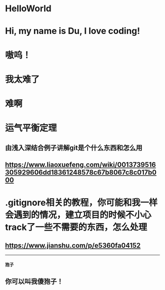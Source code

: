 # HelloWorld
# Hi, my name is Du, I love coding!
# 嗷呜！
# 我太难了
# 难啊
# 运气平衡定理
## 由浅入深结合例子讲解git是个什么东西和怎么用
## https://www.liaoxuefeng.com/wiki/0013739516305929606dd18361248578c67b8067c8c017b000
# .gitignore相关的教程，你可能和我一样会遇到的情况，建立项目的时候不小心track了一些不需要的东西，怎么处理
## https://www.jianshu.com/p/e5360fa04152
---
#### 狍子
## **你可以叫我傻狍子！**
